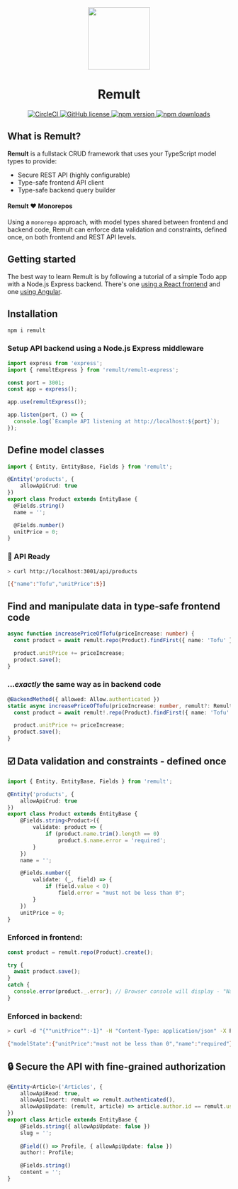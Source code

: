 <div align="center">
  <a href="http://remult.dev/">
    <img src="https://github.com/remult/remult/raw/master/docs/.vuepress/public/logo.png" width="140" height="140">
  </a>
  <h1>Remult</h1>
	<a href="https://circleci.com/gh/remult/remult/tree/master">
		<img alt="CircleCI" src="https://circleci.com/gh/remult/remult/tree/master.svg?style=svg">
	</a>
	<a href="https://raw.githubusercontent.com/remult/remult/master/LICENSE">
		<img alt="GitHub license" src="https://img.shields.io/badge/license-MIT-blue.svg">
	</a>
	<a href="https://www.npmjs.com/package/remult">
		<img alt="npm version" src="https://badge.fury.io/js/remult.svg">
	</a>
	<a href="https://www.npmjs.com/package/remult">
		<img alt="npm downloads" src="https://img.shields.io/npm/dm/remult">
	</a>
</div>

## What is Remult?

**Remult** is a fullstack CRUD framework that uses your TypeScript model types to provide:

* Secure REST API (highly configurable)
* Type-safe frontend API client
* Type-safe backend query builder

#### Remult :heart: Monorepos

Using a `monorepo` approach, with model types shared between frontend and backend code, Remult can enforce data validation and constraints, defined once, on both frontend and REST API levels.

## Getting started
The best way to learn Remult is by following a tutorial of a simple Todo app with a Node.js Express backend. There's one [using a React frontend](https://remult.dev/tutorials/tutorial-react.html) and one [using Angular](https://remult.dev/tutorials/tutorial-angular.html).

## Installation
```sh
npm i remult
```

### Setup API backend using a Node.js Express middleware
```ts
import express from 'express';
import { remultExpress } from 'remult/remult-express';

const port = 3001;
const app = express();

app.use(remultExpress());

app.listen(port, () => {
  console.log(`Example API listening at http://localhost:${port}`);
});
```

## Define model classes
```ts
import { Entity, EntityBase, Fields } from 'remult';

@Entity('products', {
    allowApiCrud: true
})
export class Product extends EntityBase {
  @Fields.string()
  name = '';

  @Fields.number()
  unitPrice = 0;
}
```

### :rocket: API Ready
```sh
> curl http://localhost:3001/api/products

[{"name":"Tofu","unitPrice":5}]
```

## Find and manipulate data in type-safe frontend code
```ts
async function increasePriceOfTofu(priceIncrease: number) {
  const product = await remult.repo(Product).findFirst({ name: 'Tofu' });

  product.unitPrice += priceIncrease;
  product.save();
}
```

### ...*exactly* the same way as in backend code
```ts
@BackendMethod({ allowed: Allow.authenticated })
static async increasePriceOfTofu(priceIncrease: number, remult?: Remult) {
  const product = await remult!.repo(Product).findFirst({ name: 'Tofu' });

  product.unitPrice += priceIncrease;
  product.save();
}
```

## :ballot_box_with_check: Data validation and constraints - defined once

```ts
import { Entity, EntityBase, Fields } from 'remult';

@Entity('products', {
    allowApiCrud: true
})
export class Product extends EntityBase {
    @Fields.string<Product>({
        validate: product => {
            if (product.name.trim().length == 0)
                product.$.name.error = 'required';
        }
    })
    name = '';

    @Fields.number({
        validate: (_, field) => {
            if (field.value < 0)
                field.error = "must not be less than 0";
        }
    })
    unitPrice = 0;
}
```

### Enforced in frontend:
```ts
const product = remult.repo(Product).create();

try {
  await product.save();
}
catch {
  console.error(product._.error); // Browser console will display - "Name: required"
}
```

### Enforced in backend:
```sh
> curl -d "{""unitPrice"":-1}" -H "Content-Type: application/json" -X POST http://localhost:3001/api/products

{"modelState":{"unitPrice":"must not be less than 0","name":"required"},"message":"Name: required"}
```

## :lock: Secure the API with fine-grained authorization
```ts
@Entity<Article>('Articles', {
    allowApiRead: true,
    allowApiInsert: remult => remult.authenticated(),
    allowApiUpdate: (remult, article) => article.author.id == remult.user.id
})
export class Article extends EntityBase {
    @Fields.string({ allowApiUpdate: false })
    slug = '';
    
    @Field(() => Profile, { allowApiUpdate: false })
    author!: Profile;

    @Fields.string()
    content = '';
}
```
